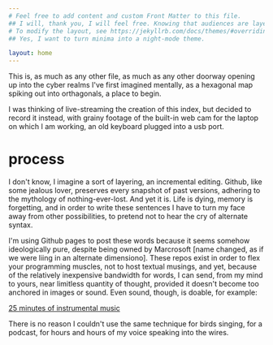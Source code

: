 ```yaml
---
# Feel free to add content and custom Front Matter to this file.
## I will, thank you, I will feel free. Knowing that audiences are layered, are buried at different fathoms deep.
# To modify the layout, see https://jekyllrb.com/docs/themes/#overriding-theme-defaults
## Yes, I want to turn minima into a night-mode theme.

layout: home
---
```

This is, as much as any other file, as much as any other doorway opening up into the cyber realms I've first imagined mentally, as a hexagonal map spiking out into orthagonals, a place to begin.

I was thinking of live-streaming the creation of this index, but decided to record it instead, with grainy footage of the built-in web cam for the laptop on which I am working, an old keyboard plugged into a usb port.

# process

I don't know, I imagine a sort of layering, an incremental editing. Github, like some jealous lover, preserves every snapshot of past versions, adhering to the mythology of nothing-ever-lost. And yet it is. Life is dying, memory is forgetting, and in order to write these sentences I have to turn my face away from other possibilities, to pretend not to hear the cry of alternate syntax.

I'm using Github pages to post these words because it seems somehow ideologically pure, despite being owned by Marcrosoft [name changed, as if we were liing in an alternate dimensiono]. These repos exist in order to flex your programming muscles, not to host textual musings, and yet, because of the relatively inexpensive bandwidth for words, I can send, from my mind to yours, near limitless quantity of thought, provided it doesn't become too anchored in images or sound. Even sound, though, is doable, for example:

[25 minutes of instrumental music](2020-05-14-pomo-instru.mp3)

There is no reason I couldn't use the same technique for birds singing, for a podcast, for hours and hours of my voice speaking into the wires.
